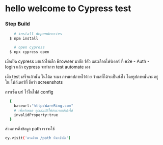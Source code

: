# hello welcome to Cypress test

### Step Build 

``` bash
    # install dependencies
  $ npm install 

    # open cypress
  $ npx cypress open 

```  
เมื่อเปิด cypress มาแล้วให้เลืก Browser มาซัก 1ตัว
 และเลือกโฟร์เดอร์ ที่ 
    e2e
      - Auth
        - login 
แล้ว cypress จะทำการ test automate เอง

เมื่อ  test เสร็จแล้วนั้น ในโค้ด จะมา การแคปภาพไว้ด้วย ว่าผลที่ได้จะเป็นยังไง 
โดยรูปภาพนั้นจะ อยู่ ใน โฟล์เดอร์ที่ ชื่อว่า screenshots 

การเซ็ต url ไว้ในไฟล์ config  
``` bash
  {
    baseurl:"http:WareRing.com"
    # เพื่อกำหนด คุณสมบัติให้สามารถเข้าถึงได้ 
    invalidProperty:true 
  }
```
ส่วนการดึงข้อมูล path เราจะใช้ 
  ``` bash
  cy.visit('ตามด้วย /path ที่จะเข้าถึง') 
 ```

